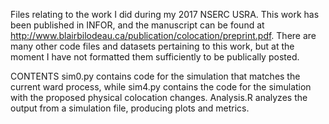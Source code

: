 Files relating to the work I did during my 2017 NSERC USRA. This work has been published in INFOR, and the manuscript can be found at http://www.blairbilodeau.ca/publication/colocation/preprint.pdf. There are many other code files and datasets pertaining to this work, but at the moment I have not formatted them sufficiently to be publically posted.

CONTENTS
sim0.py contains code for the simulation that matches the current ward process, while sim4.py contains the code for the simulation with the proposed physical colocation changes. Analysis.R analyzes the output from a simulation file, producing plots and metrics.
